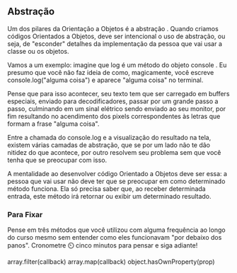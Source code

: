 ## Abstração

Um dos pilares da Orientação a Objetos é a abstração . Quando criamos códigos Orientados a Objetos, deve ser intencional o uso de abstração, ou seja, de "esconder" detalhes da implementação da pessoa que vai usar a classe ou os objetos.

Vamos a um exemplo: imagine que log é um método do objeto console . Eu presumo que você não faz ideia de como, magicamente, você escreve console.log("alguma coisa") e aparece "alguma coisa" no terminal.

Pense que para isso acontecer, seu texto tem que ser carregado em buffers especiais, enviado para decodificadores, passar por um grande passo a passo, culminando em um sinal elétrico sendo enviado ao seu monitor, por fim resultando no acendimento dos pixels correspondentes às letras que formam a frase "alguma coisa".

Entre a chamada do console.log e a visualização do resultado na tela, existem várias camadas de abstração, que se por um lado não te dão nitidez do que acontece, por outro resolvem seu problema sem que você tenha que se preocupar com isso.

A mentalidade ao desenvolver código Orientado a Objetos deve ser essa: a pessoa que vai usar não deve ter que se preocupar em como determinado método funciona. Ela só precisa saber que, ao receber determinada entrada, este método irá retornar ou exibir um determinado resultado.

### Para Fixar
Pense em três métodos que você utilizou com alguma frequência ao longo do curso mesmo sem entender como eles funcionavam "por debaixo dos panos". Cronometre ⏲️ cinco minutos para pensar e siga adiante!

array.filter(callback)
array.map(callback)
object.hasOwnProperty(prop)